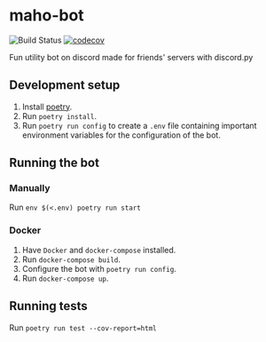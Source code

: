 # maho-bot

![Build Status](https://github.com/SciADV-Community/maho-bot/workflows/CI%20%26%20CD/badge.svg)
[![codecov](https://codecov.io/gh/SciADV-Community/maho-bot/branch/master/graph/badge.svg)](https://codecov.io/gh/SciADV-Community/maho-bot)

Fun utility bot on discord made for friends' servers with discord.py

## Development setup

1. Install [poetry](https://python-poetry.org/).
2. Run `poetry install`.
3. Run `poetry run config` to create a `.env` file containing important environment variables for the configuration of the bot.

## Running the bot

### Manually

Run `env $(<.env) poetry run start`

### Docker

1. Have `Docker` and `docker-compose` installed.
2. Run `docker-compose build`.
3. Configure the bot with `poetry run config`.
4. Run `docker-compose up`.

## Running tests

Run `poetry run test --cov-report=html`
